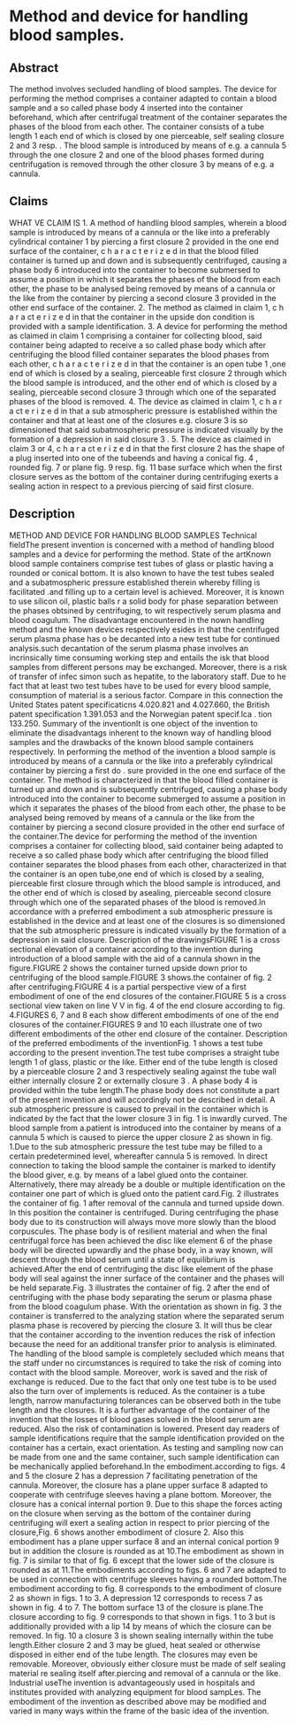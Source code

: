 # Method and device for handling blood samples.

## Abstract
The method involves secluded handling of blood samples. The device for performing the method comprises a container adapted to contain a blood sample and a so called phase body 4 inserted into the container beforehand, which after centrifugal treatment of the container separates the phases of the blood from each other. The container consists of a tube length 1 each end of which is closed by one pierceable, self sealing closure 2 and 3 resp. . The blood sample is introduced by means of e.g. a cannula 5 through the one closure 2 and one of the blood phases formed during centrifugation is removed through the other closure 3 by means of e.g. a cannula.

## Claims
WHAT VE CLAIM IS 1. A method of handling blood samples, wherein a blood sample is introduced by means of a cannula or the like into a preferably cylindrical container 1 by piercing a first closure 2 provided in the one end surface of the container, c h a r a c t e r i z e d in that the blood filled container is turned up and down and is subsequently centrifuged, causing a phase body 6 introduced into the container to become submersed to assume a position in which it separates the phases of the blood from each other, the phase to be analysed being removed by means of a cannula or the like from the container by piercing a second closure 3 provided in the other end surface of the container. 2. The method as claimed in claim 1, c h a r a ct e r i z e d in that the container in the upside don condition is provided with a sample identification. 3. A device for performing the method as claimed in claim 1 comprising a container for collecting blood, said container being adapted to receive a so called phase body which after centrifuging the blood filled container separates the blood phases from each other, c h a r a c t e r i z e d in that the container is an open tube 1 ,one end of which is closed by a sealing, pierceable first closure 2 through which the blood sample is introduced, and the other end of which is closed by a sealing, pierceable second closure 3 through which one of the separated phases of the blood is removed. 4. The device as claimed in claim 1, c h a r a ct e r i z e d in that a sub atmospheric pressure is established within the container and that at least one of the closures e.g. closure 3 is so dimensioned that said subatmospheric pressure is indicated visually by the formation of a depression in said closure 3 . 5. The device as claimed in claim 3 or 4, c h a r a ct e r i z e d in that the first closure 2 has the shape of a plug inserted into one of the tubeends and having a conical fig. 4 , rounded fig. 7 or plane fig. 9 resp. fig. 11 base surface which when the first closure serves as the bottom of the container during centrifuging exerts a sealing action in respect to a previous piercing of said first closure.

## Description
METHOD AND DEVICE FOR HANDLING BLOOD SAMPLES Technical fieldThe present invention is concerned with a method of handling blood samples and a device for performing the method. State of the artKnown blood sample containers comprise test tubes of glass or plastic having a rounded or conical bottom. It is also known to have the test tubes sealed and a subatmospheric pressure established therein whereby filling is facilitated .and filling up to a certain level is achieved. Moreover, it is known to use silicon oil, plastic balls r a solid body for phase separation between the phases obtsined by centrifuging, to wit respectively serum plasma and blood coagulum. The disadvantage encountered in the nown handling method and the known devices respectively esides in that the centrifuged serum plasma phase has o be decanted into a new test tube for continued analysis.such decantation of the serum plasma phase involves an incrinsically time consuming working step and entails the isk that blood samples from different persons may be exchanged. Moreover, there is a risk of transfer of infec simon such as hepatite, to the laboratory staff. Due to he fact that at least two test tubes have to be used for every blood sample, consumption of material is a serious factor. Compare in this connection the United States patent specificaticns 4.020.821 and 4.027.660, the British patent specification 1.391.053 and the Norwegian patent specif.lca . tion 133.250. Summary of the inventionIt is one object of the invention to eliminate the disadvantags inherent to the known way of handling blood samples and the drawbacks of the known blood sample containers respectively. In performing the method of the invention a blood sample is introduced by means of a cannula or the like into a preferably cylindrical container by piercing a first do . sure provided in the one end surface of the container. The method is characterized in that the blood filled container is turned up and down and is subsequently centrifuged, causing a phase body introduced into the container to become submerged to assume a position in which it separates the phases of the blood from each other, the phase to be analysed being removed by means of a cannula or the like from the container by piercing a second closure provided in the other end surface of the container.The device for performing the method of the invention comprises a container for collecting blood, said container being adapted to receive a so called phase body which after centrifuging the blood filled container separates the blood phases from each other, characterized in that the container is an open tube,one end of which is closed by a sealing, pierceable first closure through which the blood sample is introduced, and the other end of which is closed by asealing, pierceable second closure through which one of the separated phases of the blood is removed.In accordance with a preferred embodiment a sub atmospheric pressure is established in the device and at least one of the closures is so dimensioned that the sub atmospheric pressure is indicated visually by the formation of a depression in said closure. Description of the drawingsFIGURE 1 is a cross sectional elevation of a container according to the invention during introduction of a blood sample with the aid of a cannula shown in the figure.FIGURE 2 shows the container turned upside down prior to centrifuging of the blood sample.FIGURE 3 shows.the container of fig. 2 after centrifuging.FIGURE 4 is a partial perspective view of a first embodiment of one of the end closures of the container.FIGURE 5 is a cross sectional view taken on line V V in fig. 4 of the end closure according to fig. 4.FIGURES 6, 7 and 8 each show different embodiments of one of the end closures of the container.FIGURES 9 and 10 each illustrate one of two different embodiments of the other end closure of the container. Description of the preferred embodiments of the inventionFig. 1 shows a test tube according to the present invention.The test tube comprises a straight tube length 1 of glass, plastic or the like. Either end of the tube length is closed by a pierceable closure 2 and 3 respectively sealing against the tube wall either internally closure 2 or externally closure 3 . A phase body 4 is provided within the tube length.The phase body does not constitute a part of the present invention and will accordingly not be described in detail. A sub atmospheric pressure is caused to prevail in the container which is indicated by the fact that the lower closure 3 in fig. 1 is inwardly curved. The blood sample from a.patient is introduced into the container by means of a cannula 5 which is caused to pierce the upper closure 2 as shown in fig. 1.Due to the sub atmospheric pressure the test tube may be filled to a certain predetermined level, whereafter cannula 5 is removed. In direct connection to taking the blood sample the container is marked to identify the blood giver, e.g. by means of a label glued onto the container. Alternatively, there may already be a double or multiple identification on the container one part of which is glued onto the patient card.Fig. 2 illustrates the container of fig. 1 after removal of the cannula and turned upside down. In this position the container is centrifuged. During centrifuging the phase body due to its construction will always move more slowly than the blood corpuscules. The phase body is of resilient material and when the final centrifugal force has been achieved the disc like element 6 of the phase body will be directed upwardly and the phase body, in a way known, will descent through the blood serum until a state of equilibrium is achieved.After the end of centrifuging the disc like element of the phase body will seal against the inner surface of the container and the phases will be held separate.Fig. 3 illustrates the container of fig. 2 after the end of centrifuging with the phase body separating the serum or plasma phase from the blood coagulum phase. With the orientation as shown in fig. 3 the container is transferred to the analyzing station where the separated serum plasma phase is recovered by piercing the closure 3. It will thus be clear that the container according to the invention reduces the risk of infection because the need for an additional transfer prior to analysis is eliminated. The handling of the blood sample is completely secluded which means that the staff under no circumstances is required to take the risk of coming into contact with the blood sample. Moreover, work is saved and the risk of exchange is reduced. Due to the fact that only one test tube is to be used also the turn over of implements is reduced. As the container is a tube length, narrow manufacturing tolerances can be observed both in the tube length and the closures. It is a further advantage of the container of the invention that the losses of blood gases solved in the blood serum are reduced. Also the risk of contamination is lowered. Present day readers of sample identifications require that the sample identification provided on the container has a certain, exact orientation. As testing and sampling now can be made from one and the same container, such sample identification can be mechanically applied beforehand.In the embodiment.according to figs. 4 and 5 the closure 2 has a depression 7 facilitating penetration of the cannula. Moreover, the closure has a plane upper surface 8 adapted to cooperate with centrifuge sleeves having a plane bottom. Moreover, the closure has a conical internal portion 9. Due to this shape the forces acting on the closure when serving as the bottom of the container during centrifuging will exert a sealing action in respect to prior piercing of the closure,Fig. 6 shows another embodiment of closure 2. Also this embodiment has a plane upper surface 8 and an internal conical portion 9 but in addition the closure is rounded as at 10.The embodiment as shown in fig. 7 is similar to that of fig. 6 except that the lower side of the closure is rounded as at 11.The embodiments according to figs. 6 and 7 are adapted to be used in connection with centrifuge sleeves having a rounded bottom.The embodiment according to fig. 8 corresponds to the embodiment of closure 2 as shown in figs. 1 to 3. A depression 12 corresponds to recess 7 as shown in fig. 4 to 7. The bottom surface 13 of the closure is plane.The closure according to fig. 9 corresponds to that shown in figs. 1 to 3 but is additionally provided with a lip 14 by means of which the closure can be removed. In fig. 10 a closure 3 is shown sealing internally within the tube length.Either closure 2 and 3 may be glued, heat sealed or otherwise disposed in either end of the tube length. The closures may even be removable. Moreover, obviously either closure must be made of self sealing material re sealing itself after.piercing and removal of a cannula or the like. Industrial useThe invention is advantageously used in hospitals and institutes provided with analyzing equipment for blood sampLes. The embodiment of the invention as described above may be modified and varied in many ways within the frame of the basic idea of the invention.